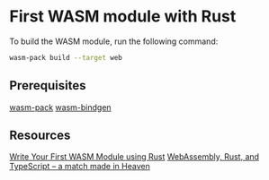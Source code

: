 # First WASM module with Rust

To build the WASM module, run the following command:

```bash
wasm-pack build --target web
```

## Prerequisites

[wasm-pack](https://github.com/rustwasm/wasm-pack)
[wasm-bindgen](https://github.com/rustwasm/wasm-bindgen)

## Resources

[Write Your First WASM Module using Rust](https://www.youtube.com/watch?v=nW71Mlbmxt8&list=WL)
[WebAssembly, Rust, and TypeScript – a match made in Heaven](https://www.youtube.com/watch?v=zq4s3LAUz4A)
